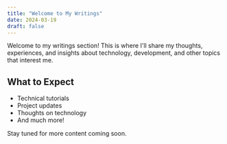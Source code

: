 ```yaml
---
title: "Welcome to My Writings"
date: 2024-03-19
draft: false
---
```


Welcome to my writings section! This is where I'll share my thoughts, experiences, and insights about technology, development, and other topics that interest me.

## What to Expect

- Technical tutorials
- Project updates
- Thoughts on technology
- And much more!

Stay tuned for more content coming soon. 